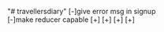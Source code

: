 "# travellersdiary" 
[-]give error msg in signup  
        [-]make reducer capable 
[+] 
[+]
[+]
[+]